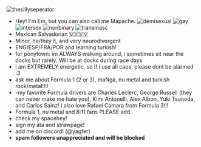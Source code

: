 ![thesillyseperator](https://64.media.tumblr.com/b24f1f30b5d5aecb0370ed48603ea757/9301312f61941f3c-6e/s2048x3072/9d5dd3d704c174ed935fc05d2b6f26b87b520dc4.pnj)
- Hey! I'm Em, but you can also call me Mapache. ![demisexual](https://i.postimg.cc/ZnVK5LgZ/demisexual-3-stripes-21-px.png) ![gay](https://i.postimg.cc/Sxt18pN8/gay-mlm-20px-6-stripes.png) ![intersex](https://i.postimg.cc/htC9X0ft/intersex-1-stripes-20-px.png) ![nonbinary](https://i.postimg.cc/1533YLnz/non-binary-4-stripes-20-px.png) ![transmasc](https://i.postimg.cc/rsMkDtqQ/transmasc-20px-5-stripes.png)
- Mexican Salvadorian 🇲🇽🇸🇻
- Minor, he/they it, and very neurodivergent
- ENG/ESP/FRA/POR and learning turkish!
- for ponytown: im ALWAYS walking around, i sometimes sit near the docks but rarely. Will be at docks during race days
- i am EXTREMELY energetic, so if i use all caps, please dont be alarmed :3
- ask me about Formula 1 (2 or 3), maNga, nu metal and turkish rock/metal!!!!
- -my favorite Formula drivers are Charles Leclerc, George Russell (they can never make me hate you), Kimi Antonelli, Alex Albon, Yuki Tsunoda, and Carlos Sainz! I also love Rafael Camara from Formula 3!!!
- Formula  1, nu metal and 8:11 fans PLEASE add
- check my spacehey!
- sign my ata and strawpage!
- add me on discord! (@yagfer)
- **spam followers unappreciated and will be blocked**
